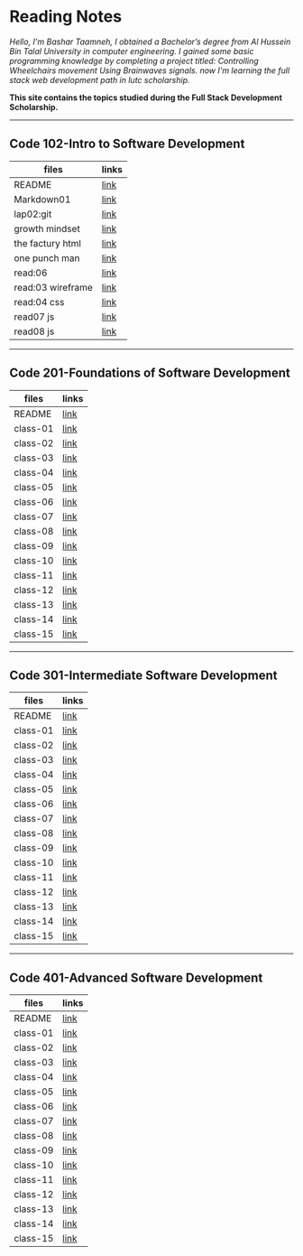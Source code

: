 # Reading Notes



*Hello, I'm Bashar Taamneh,
I obtained a Bachelor’s degree from Al Hussein Bin Talal University in computer engineering.
I gained some basic programming knowledge by completing a project titled: Controlling Wheelchairs movement Using Brainwaves signals.
now I'm learning the full stack web development path in lutc scholarship.*






**This site contains the topics studied during the Full Stack Development Scholarship.**





____

## Code 102-Intro to Software Development


  | files       |         links        |
  | ----------- | -------------------- |
  | README      | [link](https://bashartaamneh.github.io/READING-NOTE/)    |
  | Markdown01  | [link](https://bashartaamneh.github.io/READING-NOTE/Read:%2001)   |
  | lap02:git   | [link](https://bashartaamneh.github.io/READING-NOTE/lap02:git)    |
  | growth mindset     | [link](https://bashartaamneh.github.io/READING-NOTE/Markdown01)    |
  | the factury html | [link](https://bashar-task.bashartaamneh.repl.co)    |
  |one punch man | [link](https://bashartaamneh.github.io/OnePunchMan/)    |
  | read:06   | [link](https://bashartaamneh.github.io/READING-NOTE/read:06)    |
  | read:03 wireframe  | [link](https://bashartaamneh.github.io/READING-NOTE/wireframe03)    |
 | read:04 css  | [link](https://bashartaamneh.github.io/READING-NOTE/read:04Css)    |
 | read07 js | [link](https://bashartaamneh.github.io/READING-NOTE/read07)    |
 | read08 js | [link](https://bashartaamneh.github.io/READING-NOTE/read08)    |






____

## Code 201-Foundations of Software Development



  | files       |         links        |
  | ----------- | -------------------- |
  | README      | [link](https://bashartaamneh.github.io/READING-NOTE/201-ReadingNotes)    |
   | class-01 | [link](https://bashartaamneh.github.io/READING-NOTE/class-01)|
   | class-02 | [link](https://bashartaamneh.github.io/READING-NOTE/class-02) |
  |   class-03  | [link](https://bashartaamneh.github.io/READING-NOTE/class-03)   |
  | class-04 | [link](https://bashartaamneh.github.io/READING-NOTE/class-04)      |
  |class-05 | [link](https://bashartaamneh.github.io/READING-NOTE/class-05)       |
  | class-06 | [link](https://bashartaamneh.github.io/READING-NOTE/class-06)    |
  | class-07  | [link](https://bashartaamneh.github.io/READING-NOTE/class-07)     |
  | class-08  | [link](https://bashartaamneh.github.io/READING-NOTE/class-08)     |
  | class-09 | [link](https://bashartaamneh.github.io/READING-NOTE/class-09)      |
  | class-10| [link](https://bashartaamneh.github.io/READING-NOTE/class-10)      |
  | class-11 | [link](https://bashartaamneh.github.io/READING-NOTE/class-11)     |
  |class-12| [link](https://bashartaamneh.github.io/READING-NOTE/class-12)       |
  | class-13 | [link](https://bashartaamneh.github.io/READING-NOTE/class-13)     |
  | class-14 | [link](https://bashartaamneh.github.io/READING-NOTE/class-14)     |
  |class-15 | [link](https://bashartaamneh.github.io/READING-NOTE/class-15)     |







____


## Code 301-Intermediate Software Development



  | files       |         links        |
  | ----------- | -------------------- |
  | README      | [link](https://bashartaamneh.github.io/READING-NOTE/201-ReadingNotes)    |
   | class-01 | [link]()|
   | class-02 | [link]() |
  |   class-03  | [link]()   |
  | class-04 | [link]()      |
  |class-05 | [link]()       |
  | class-06 | [link]()    |
  | class-07  | [link]()     |
  | class-08  | [link]()     |
  | class-09 | [link]()      |
  | class-10| [link]()      |
  | class-11 | [link]()     |
  |class-12| [link]()       |
  | class-13 | [link]()     |
  | class-14 | [link]()     |
  |class-15 | [link]()     |





____

##  Code 401-Advanced Software Development



  | files       |         links        |
  | ----------- | -------------------- |
  | README      | [link](https://bashartaamneh.github.io/READING-NOTE/201-ReadingNotes)    |
   | class-01 | [link]()|
   | class-02 | [link]() |
  |   class-03  | [link]()   |
  | class-04 | [link]()      |
  |class-05 | [link]()       |
  | class-06 | [link]()    |
  | class-07  | [link]()     |
  | class-08  | [link]()     |
  | class-09 | [link]()      |
  | class-10| [link]()      |
  | class-11 | [link]()     |
  |class-12| [link]()       |
  | class-13 | [link]()     |
  | class-14 | [link]()     |
  |class-15 | [link]()     |